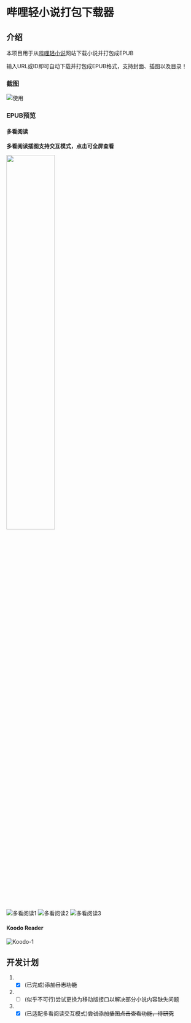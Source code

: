 # 哔哩轻小说打包下载器

## 介绍

本项目用于从[哔哩轻小说](https://www.linovelib.com)网站下载小说并打包成EPUB

输入URL或ID即可自动下载并打包成EPUB格式，支持封面、插图以及目录！

### 截图
![使用](./images/use.png)

### EPUB预览

#### 多看阅读

**多看阅读插图支持交互模式，点击可全屏查看**

<img src="./images/duokan-1.jpg" style="width:50%"/>

![多看阅读1](./images/duokan-1.jpg)
![多看阅读2](./images/duokan-2.jpg)
![多看阅读3](./images/duokan-3.jpg)

#### Koodo Reader

![Koodo-1](./images/koodo-1.png)

## 开发计划

1. - [x] (已完成)~~添加日志功能~~

2. - [ ] (似乎不可行)尝试更换为移动版接口以解决部分小说内容缺失问题

3. - [x] (已适配多看阅读交互模式)~~尝试添加插图点击查看功能，待研究~~
